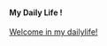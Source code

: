 #### My Daily Life !

[Welcome in my dailylife!](https://github.com/0532/daily/blob/master/SUMMARY.md)

